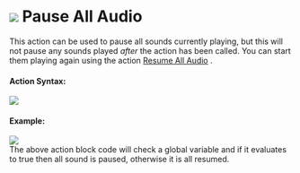 #  ![](https://gms.magecorn.com/Manual/assets/Images/Scripting_Reference/Drag_And_Drop/Reference/Audio/i_Audio_Pause_All_Audio.png) Pause All Audio

This action can be used to pause all sounds currently playing, but this
will not pause any sounds played *after* the action has been called. You
can start them playing again using the action [Resume All
Audio](Resume_All_Audio) .

#### Action Syntax:

  
![](https://gms.magecorn.com/Manual/assets/Images/Scripting_Reference/Drag_And_Drop/Reference/Audio/a_Audio_Pause_All_Audio.png)  

#### Example:

  
![](https://gms.magecorn.com/Manual/assets/Images/Scripting_Reference/Drag_And_Drop/Reference/Audio/e_Audio_Pause_All_Audio.png)  
The above action block code will check a global variable and if it
evaluates to true then all sound is paused, otherwise it is all resumed.

